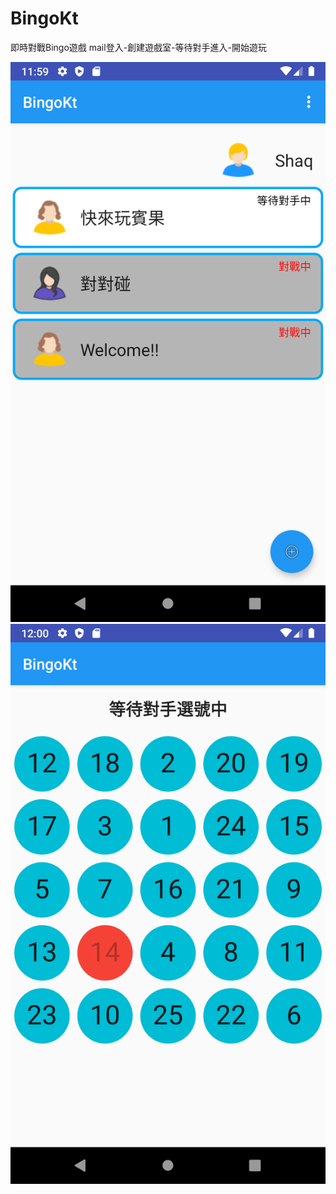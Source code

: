 # BingoKt

即時對戰Bingo遊戲
mail登入-創建遊戲室-等待對手進入-開始遊玩

![image](https://github.com/HenryYHuang/BingoKt/blob/master/1.png)
![image](https://github.com/HenryYHuang/BingoKt/blob/master/2.png)
